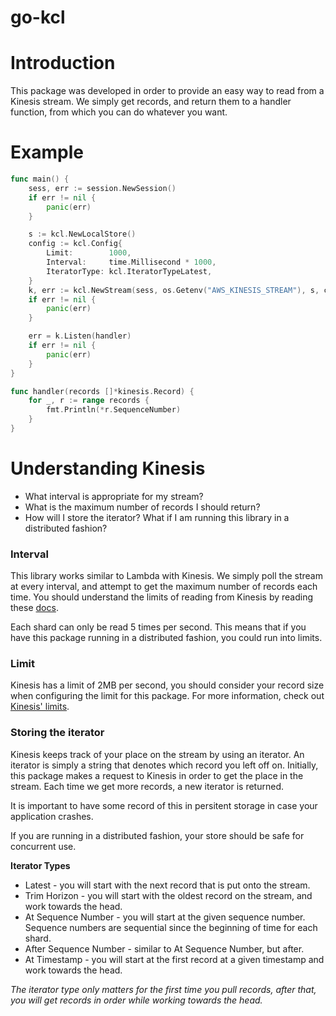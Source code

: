 # go-kcl

# Introduction
This package was developed in order to provide an easy way to read from a Kinesis stream. We simply get records, and return them to a handler function, from which you can do whatever you want.

# Example
```go
func main() {
	sess, err := session.NewSession()
	if err != nil {
		panic(err)
	}

	s := kcl.NewLocalStore()
	config := kcl.Config{
		Limit:        1000,
		Interval:     time.Millisecond * 1000,
		IteratorType: kcl.IteratorTypeLatest,
	}
	k, err := kcl.NewStream(sess, os.Getenv("AWS_KINESIS_STREAM"), s, config)
	if err != nil {
		panic(err)
	}

	err = k.Listen(handler)
	if err != nil {
		panic(err)
	}
}

func handler(records []*kinesis.Record) {
	for _, r := range records {
		fmt.Println(*r.SequenceNumber)
	}
}
```

# Understanding Kinesis
* What interval is appropriate for my stream?
* What is the maximum number of records I should return?
* How will I store the iterator? What if I am running this library in a distributed fashion?

### Interval
This library works similar to Lambda with Kinesis. We simply poll the stream at every interval, and attempt to get the maximum number of records each time. You should understand the limits of reading from Kinesis by reading these [docs](http://docs.aws.amazon.com/streams/latest/dev/service-sizes-and-limits.html).

Each shard can only be read 5 times per second. This means that if you have this package running in a distributed fashion, you could run into limits.

### Limit
Kinesis has a limit of 2MB per second, you should consider your record size when configuring the limit for this package. For more information, check out [Kinesis' limits](http://docs.aws.amazon.com/streams/latest/dev/service-sizes-and-limits.html).

### Storing the iterator
Kinesis keeps track of your place on the stream by using an iterator. An iterator is simply a string that denotes which record you left off on. Initially, this package makes a request to Kinesis in order to get the place in the stream. Each time we get more records, a new iterator is returned.

It is important to have some record of this in persitent storage in case your application crashes.

If you are running in a distributed fashion, your store should be safe for concurrent use.

**Iterator Types**
* Latest - you will start with the next record that is put onto the stream.
* Trim Horizon - you will start with the oldest record on the stream, and work towards the head.
* At Sequence Number - you will start at the given sequence number. Sequence numbers are sequential since the beginning of time for each shard.
* After Sequence Number - similar to At Sequence Number, but after.
* At Timestamp - you will start at the first record at a given timestamp and work towards the head.

_The iterator type only matters for the first time you pull records, after that, you will get records in order while working towards the head._
